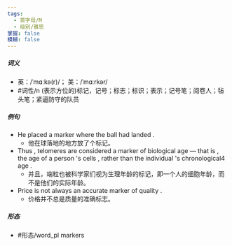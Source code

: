 ```yaml
---
tags:
  - 首字母/M
  - 级别/雅思
掌握: false
模糊: false
---
```

##### 词义
- 英：/ˈmɑːkə(r)/； 美：/ˈmɑːrkər/
- #词性/n  (表示方位的)标记，记号；标志；标识；表示；记号笔；阅卷人；毡头笔；紧逼防守的队员
##### 例句
- He placed a marker where the ball had landed .
	- 他在球落地的地方放了个标记。
- Thus , telomeres are considered a marker of biological age — that is , the age of a person 's cells , rather than the individual 's chronological4 age .
	- 并且，端粒也被科学家们视为生理年龄的标记，即一个人的细胞年龄，而不是他们的实际年龄。
- Price is not always an accurate marker of quality .
	- 价格并不总是质量的准确标志。
##### 形态
- #形态/word_pl markers
